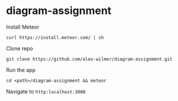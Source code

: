 # diagram-assignment

Install Meteor

    curl https://install.meteor.com/ | sh
    
Clone repo

    git clone https://github.com/alex-wilmer/diagram-assignment.git
    
Run the app

    cd <path>/diagram-assignment && meteor
    
Navigate to `http:localhost:3000`
    
  
    
